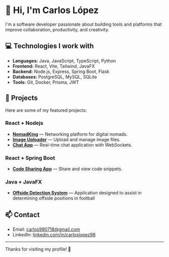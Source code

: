 # 👋 Hi, I'm Carlos López

I'm a software developer passionate about building tools and platforms that improve collaboration, productivity, and creativity.

## 💻 Technologies I work with

- **Languages:** Java, JavaScript, TypeScript, Python
- **Frontend:** React, Vite, Tailwind, JavaFX
- **Backend:** Node.js, Express, Spring Boot, Flask
- **Databases:** PostgreSQL, MySQL, SQLite
- **Tools:** Git, Docker, Prisma, JWT

## 🚀 Projects

Here are some of my featured projects:
### React + Nodejs
- [**NomadKing**](https://github.com/carloslpz1/nomadking_mvp) — Networking platform for digital nomads.
- [**Image Uploader**](https://github.com/CarlosLopez98/image-uploader) — Upload and manage image files.
- [**Chat App**](https://github.com/CarlosLopez98/chat-app) — Real-time chat application with WebSockets.

### React + Spring Boot
- [**Code Sharing App**](https://github.com/CarlosLopez98/code-sharing-app) — Share and view code snippets.

### Java + JavaFX
- [**Offside Detection System**](https://github.com/CarlosLopez98/offside-detection-system) — Application designed to assist in determining offside positions in football

## 📫 Contact

- Email: [carlos980718@gmail.com](mailto:carlos980718@gmail.com)
- LinkedIn: [linkedin.com/in/carloslopez98](https://linkedin.com/in/carloslopez98)

---

Thanks for visiting my profile! 🚀
